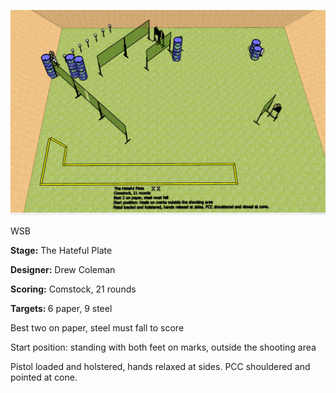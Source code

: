 ![The Hateful Plate](Stage%20Design.png)

WSB

<b>Stage:</b> The Hateful Plate

<b>Designer:</b> Drew Coleman

<b>Scoring:</b> Comstock, 21 rounds

<b>Targets: </b>6 paper, 9 steel

Best two on paper, steel must fall to score

Start position: standing with both feet on marks, outside the shooting area

Pistol loaded and holstered, hands relaxed at sides. PCC shouldered and pointed at cone.
